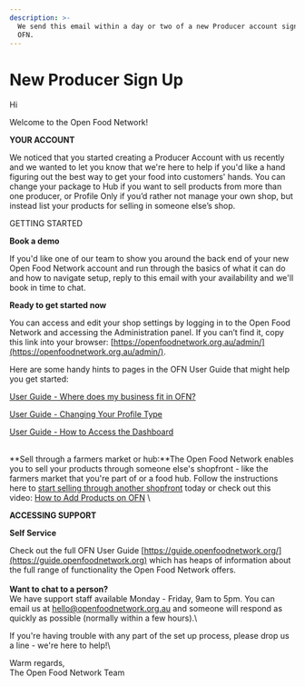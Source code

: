 ```yaml
---
description: >-
  We send this email within a day or two of a new Producer account signing up to
  OFN.
---
```


# New Producer Sign Up

Hi

Welcome to the Open Food Network!

**YOUR ACCOUNT**

We noticed that you started creating a Producer Account with us recently and we wanted to let you know that we're here to help if you'd like a hand figuring out the best way to get your food into customers' hands. You can change your package to Hub if you want to sell products from more than one producer, or Profile Only if you’d rather not manage your own shop, but instead list your products for selling in someone else’s shop.

GETTING STARTED

**Book a demo**

If you'd like one of our team to show you around the back end of your new Open Food Network account and run through the basics of what it can do and how to navigate setup, reply to this email with your availability and we'll book in time to chat.

**Ready to get started now**

You can access and edit your shop settings by logging in to the Open Food Network and accessing the Administration panel. If you can’t find it, copy this link into your browser: [https://openfoodnetwork.org.au/admin/](https://openfoodnetwork.org.au/admin/). 

Here are some handy hints to pages in the OFN User Guide that might help you get started:

[User Guide - Where does my business fit in OFN?](https://guide.openfoodnetwork.org/your-quick-start-on-ofn-given-who-you-are)

[User Guide - Changing Your Profile Type](https://guide.openfoodnetwork.org/basic-features/enterprise-profile/package-types#changing-your-profile-type) 

[User Guide - How to Access the Dashboard](https://guide.openfoodnetwork.org/basic-features/dashboard)

\
**Sell through a farmers market or hub:**The Open Food Network enables you to sell your products through someone else's shopfront - like the farmers market that you're part of or a food hub. Follow the instructions here to [start selling through another shopfront](https://guide.openfoodnetwork.org/quick-start-guides/profile-only-quick-setup-guide) today or check out this video: [How to Add Products on OFN](https://youtu.be/Ha5\_NxRt_pA) \


**ACCESSING SUPPORT**

**Self Service**

Check out the full OFN User Guide [https://guide.openfoodnetwork.org/](https://guide.openfoodnetwork.org) which has heaps of information about the full range of functionality the Open Food Network offers.\
\
**Want to chat to a person?**\
We have support staff available Monday - Friday, 9am to 5pm. You can email us at [hello@openfoodnetwork.org.au](mailto:hello@openfoodnetwork.org.au) and someone will respond as quickly as possible (normally within a few hours).\


If you're having trouble with any part of the set up process, please drop us a line - we're here to help!\


Warm regards, \
The Open Food Network Team 

